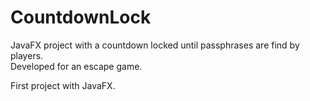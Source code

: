 # CountdownLock
JavaFX project with a countdown locked until passphrases are find by players.  
Developed for an escape game.


First project with JavaFX.
